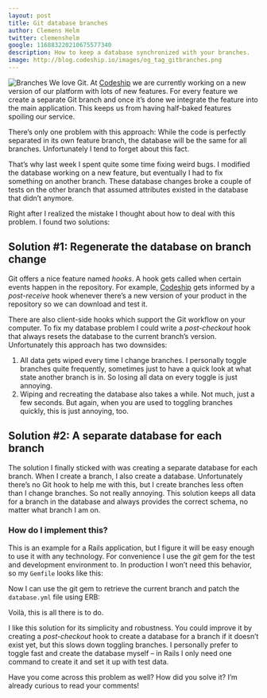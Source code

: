 ```yaml
---
layout: post
title: Git database branches
author: Clemens Helm
twitter: clemenshelm
google: 116883220210675577340
description: How to keep a database synchronized with your branches.
image: http://blog.codeship.io/images/og_tag_gitbranches.png
---
```

![Branches](http://blog.codeship.io/images/branches.jpg)
We love Git. At [Codeship](https://www.codeship.io/?utm_source=blog&utm_medium=link&utm_campaign=blog) we are currently working on a new version of our platform with lots of new features. For every feature we create a separate Git branch and once it’s done we integrate the feature into the main application. This keeps us from having half-baked features spoiling our service.

There’s only one problem with this approach: While the code is perfectly separated in its own feature branch, the database will be the same for all branches. Unfortunately I tend to forget about this fact.

That’s why last week I spent quite some time fixing weird bugs. I modified the database working on a new feature, but eventually I had to fix something on another branch. These database changes broke a couple of tests on the other branch that assumed attributes existed in the database that didn’t anymore.

Right after I realized the mistake I thought about how to deal with this problem. I found two solutions:

## Solution #1: Regenerate the database on branch change

Git offers a nice feature named *hooks*. A hook gets called when certain events happen in the repository. For example, [Codeship](https://www.codeship.io/?utm_source=blog&utm_medium=link&utm_campaign=blog) gets informed by a *post-receive* hook whenever there’s a new version of your product in the repository so we can download and test it.

There are also client-side hooks which support the Git workflow on your computer. To fix my database problem I could write a *post-checkout* hook that always resets the database to the current branch’s version. Unfortunately this approach has two downsides:

1. All data gets wiped every time I change branches. I personally toggle branches quite frequently, sometimes just to have a quick look at what state another branch is in. So losing all data on every toggle is just annoying.
2. Wiping and recreating the database also takes a while. Not much, just a few seconds. But again, when you are used to toggling branches quickly, this is just annoying, too.

## Solution #2: A separate database for each branch

The solution I finally sticked with was creating a separate database for each branch. When I create a branch, I also create a database. Unfortunately there’s no Git hook to help me with this, but I create branches less often than I change branches. So not really annoying. This solution keeps all data for a branch in the database and always provides the correct schema, no matter what branch I am on.

### How do I implement this?

This is an example for a Rails application, but I figure it will be easy enough to use it with any technology. For convenience I use the *git* gem for the test and development environment to. In production I won’t need this behavior, so my `Gemfile` looks like this:

<script src="https://gist.github.com/4156617.js?file=gistfile1.rb"></script>

Now I can use the git gem to retrieve the current branch and patch the `database.yml` file using ERB:

<script src="https://gist.github.com/4156638.js?file=gistfile1.yml"></script>

Voilà, this is all there is to do.

I like this solution for its simplicity and robustness. You could improve it by creating a *post-checkout* hook to create a database for a branch if it doesn’t exist yet, but this slows down toggling branches. I personally prefer to toggle fast and create the database myself – in Rails I only need one command to create it and set it up with test data.

Have you come across this problem as well? How did you solve it? I’m already curious to read your comments!
